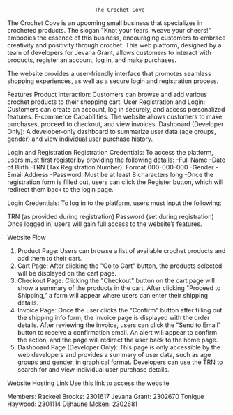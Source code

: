                                 The Crochet Cove

The Crochet Cove is an upcoming small business that specializes in crocheted products. The slogan "Knot your fears, weave your cheers!" embodies the essence of this business, encouraging customers to embrace creativity and positivity through crochet. This web platform, designed by a team of developers for Jevana Grant, allows customers to interact with products, register an account, log in, and make purchases.

The website provides a user-friendly interface that promotes seamless shopping experiences, as well as a secure login and registration process.


Features
Product Interaction: Customers can browse and add various crochet products to their shopping cart.
User Registration and Login: Customers can create an account, log in securely, and access personalized features.
E-commerce Capabilities: The website allows customers to make purchases, proceed to checkout, and view invoices.
Dashboard (Developer Only): A developer-only dashboard to summarize user data (age groups, gender) and view individual user purchase history.

Login and Registration
Registration Credentials:
To access the platform, users must first register by providing the following details:
-Full Name
-Date of Birth
-TRN (Tax Registration Number): Format 000-000-000
-Gender
-Email Address
-Password: Must be at least 8 characters long
-Once the registration form is filled out, users can click the Register button, which will redirect them back to the login page.

Login Credentials:
To log in to the platform, users must input the following:

TRN (as provided during registration)
Password (set during registration)
Once logged in, users will gain full access to the website’s features.

Website Flow
1. Product Page:
Users can browse a list of available crochet products and add them to their cart.
2. Cart Page:
After clicking the "Go to Cart" button, the products selected will be displayed on the cart page.
3. Checkout Page:
Clicking the "Checkout" button on the cart page will show a summary of the products in the cart.
After clicking "Proceed to Shipping," a form will appear where users can enter their shipping details.
4. Invoice Page:
Once the user clicks the "Confirm" button after filling out the shipping info form, the invoice page is displayed with the order details.
After reviewing the invoice, users can click the "Send to Email" button to receive a confirmation email. An alert will appear to confirm the action, and the page will redirect the user back to the home page.
5. Dashboard Page (Developer Only):
This page is only accessible by the web developers and provides a summary of user data, such as age groups and gender, in graphical format.
Developers can use the TRN to search for and view individual user purchase details.


Website Hosting Link
Use this link to access the website













Members:
Rackeel Brooks: 2301617
Jevana Grant: 2302670
Tonique Haywood: 2301114
Dijhaune Mcken: 2302681
